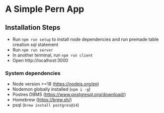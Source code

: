 # A Simple Pern App

## Installation Steps

- Run `npm run setup` to install node dependencies and run premade table creation sql statement
- Run `npm run server` 
- In another terminal, run `npm run client`
- Open http://localhost:3000

### System dependencies
- Node version >=18 (https://nodejs.org/en)
- Nodemon globally installed (`npm i -g`)
- Postres DBMS (https://www.postgresql.org/download/)
- Homebrew (https://brew.sh/)
- psql (`brew install postgres@14`)
